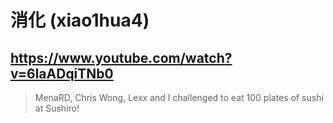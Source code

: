 # 消化 (xiao1hua4)

## https://www.youtube.com/watch?v=6laADqiTNb0

> MenaRD, Chris Wong, Lexx and I challenged to eat 100 plates of sushi at Sushiro! 

